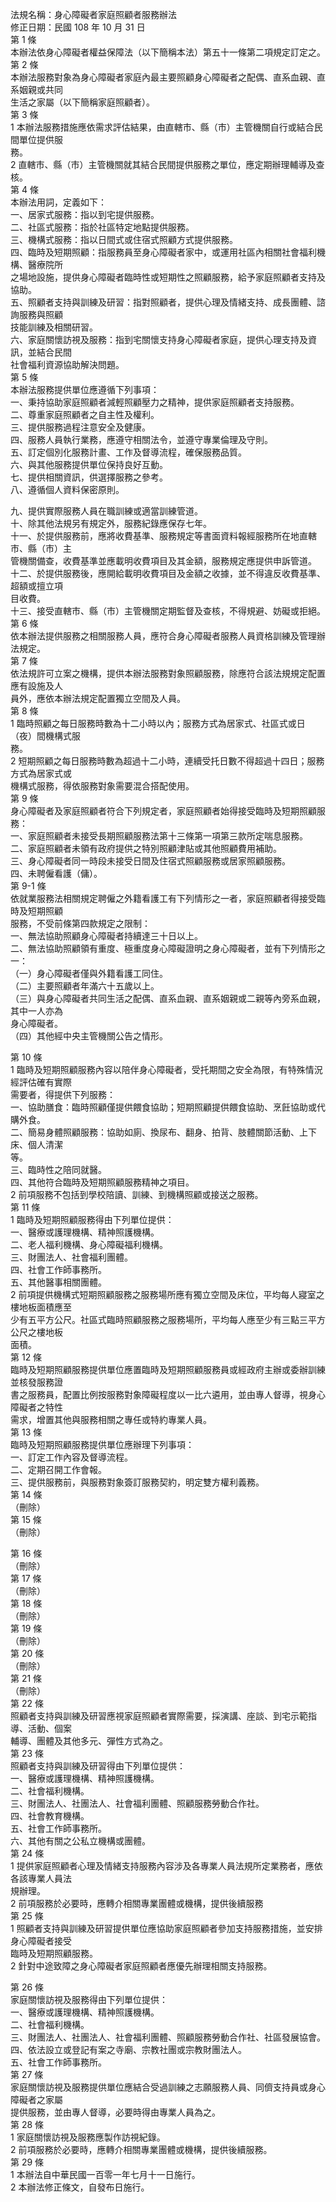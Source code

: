 法規名稱：身心障礙者家庭照顧者服務辦法  
修正日期：民國 108 年 10 月 31 日  
第 1 條  
本辦法依身心障礙者權益保障法（以下簡稱本法）第五十一條第二項規定訂定之。  
第 2 條  
本辦法服務對象為身心障礙者家庭內最主要照顧身心障礙者之配偶、直系血親、直系姻親或共同  
生活之家屬（以下簡稱家庭照顧者）。  
第 3 條  
1 本辦法服務措施應依需求評估結果，由直轄市、縣（市）主管機關自行或結合民間單位提供服  
務。  
2 直轄市、縣（市）主管機關就其結合民間提供服務之單位，應定期辦理輔導及查核。  
第 4 條  
本辦法用詞，定義如下：  
一、居家式服務：指以到宅提供服務。  
二、社區式服務：指於社區特定地點提供服務。  
三、機構式服務：指以日間式或住宿式照顧方式提供服務。  
四、臨時及短期照顧：指服務員至身心障礙者家中，或運用社區內相關社會福利機構、醫療院所  
之場地設施，提供身心障礙者臨時性或短期性之照顧服務，給予家庭照顧者支持及協助。  
五、照顧者支持與訓練及研習：指對照顧者，提供心理及情緒支持、成長團體、諮詢服務與照顧  
技能訓練及相關研習。  
六、家庭關懷訪視及服務：指到宅關懷支持身心障礙者家庭，提供心理支持及資訊，並結合民間  
社會福利資源協助解決問題。  
第 5 條  
本辦法服務提供單位應遵循下列事項：  
一、秉持協助家庭照顧者減輕照顧壓力之精神，提供家庭照顧者支持服務。  
二、尊重家庭照顧者之自主性及權利。  
三、提供服務過程注意安全及健康。  
四、服務人員執行業務，應遵守相關法令，並遵守專業倫理及守則。  
五、訂定個別化服務計畫、工作及督導流程，確保服務品質。  
六、與其他服務提供單位保持良好互動。  
七、提供相關資訊，供選擇服務之參考。  
八、遵循個人資料保密原則。  


九、提供實際服務人員在職訓練或適當訓練管道。  
十、除其他法規另有規定外，服務紀錄應保存七年。  
十一、於提供服務前，應將收費基準、服務規定等書面資料報經服務所在地直轄市、縣（市）主  
管機關備查，收費基準並應載明收費項目及其金額，服務規定應提供申訴管道。  
十二、於提供服務後，應開給載明收費項目及金額之收據，並不得違反收費基準、超額或擅立項  
目收費。  
十三、接受直轄市、縣（市）主管機關定期監督及查核，不得規避、妨礙或拒絕。  
第 6 條  
依本辦法提供服務之相關服務人員，應符合身心障礙者服務人員資格訓練及管理辦法規定。  
第 7 條  
依法規許可立案之機構，提供本辦法服務對象照顧服務，除應符合該法規規定配置應有設施及人  
員外，應依本辦法規定配置獨立空間及人員。  
第 8 條  
1 臨時照顧之每日服務時數為十二小時以內；服務方式為居家式、社區式或日（夜）間機構式服  
務。  
2 短期照顧之每日服務時數為超過十二小時，連續受托日數不得超過十四日；服務方式為居家式或  
機構式服務，得依服務對象需要混合搭配使用。  
第 9 條  
身心障礙者及家庭照顧者符合下列規定者，家庭照顧者始得接受臨時及短期照顧服務：  
一、家庭照顧者未接受長期照顧服務法第十三條第一項第三款所定喘息服務。  
二、家庭照顧者未領有政府提供之特別照顧津貼或其他照顧費用補助。  
三、身心障礙者同一時段未接受日間及住宿式照顧服務或居家照顧服務。  
四、未聘僱看護（傭）。  
第 9-1 條  
依就業服務法相關規定聘僱之外籍看護工有下列情形之一者，家庭照顧者得接受臨時及短期照顧  
服務，不受前條第四款規定之限制：  
一、無法協助照顧身心障礙者持續達三十日以上。  
二、無法協助照顧領有重度、極重度身心障礙證明之身心障礙者，並有下列情形之一：  
（一）身心障礙者僅與外籍看護工同住。  
（二）主要照顧者年滿六十五歲以上。  
（三）與身心障礙者共同生活之配偶、直系血親、直系姻親或二親等內旁系血親，其中一人亦為  
身心障礙者。  
（四）其他經中央主管機關公告之情形。  


第 10 條  
1 臨時及短期照顧服務內容以陪伴身心障礙者，受托期間之安全為限，有特殊情況經評估確有實際  
需要者，得提供下列服務：  
一、協助膳食：臨時照顧僅提供餵食協助；短期照顧提供餵食協助、烹飪協助或代購外食。  
二、簡易身體照顧服務：協助如廁、換尿布、翻身、拍背、肢體關節活動、上下床、個人清潔  
等。  
三、臨時性之陪同就醫。  
四、其他符合臨時及短期照顧服務精神之項目。  
2 前項服務不包括到學校陪讀、訓練、到機構照顧或接送之服務。  
第 11 條  
1 臨時及短期照顧服務得由下列單位提供：  
一、醫療或護理機構、精神照護機構。  
二、老人福利機構、身心障礙福利機構。  
三、財團法人、社會福利團體。  
四、社會工作師事務所。  
五、其他醫事相關團體。  
2 前項提供機構式短期照顧服務之服務場所應有獨立空間及床位，平均每人寢室之樓地板面積應至  
少有五平方公尺。社區式臨時照顧服務之服務場所，平均每人應至少有三點三平方公尺之樓地板  
面積。  
第 12 條  
臨時及短期照顧服務提供單位應置臨時及短期照顧服務員或經政府主辦或委辦訓練並核發服務證  
書之服務員，配置比例按服務對象障礙程度以一比六遴用，並由專人督導，視身心障礙者之特性  
需求，增置其他與服務相關之專任或特約專業人員。  
第 13 條  
臨時及短期照顧服務提供單位應辦理下列事項：  
一、訂定工作內容及督導流程。  
二、定期召開工作會報。  
三、提供服務前，與服務對象簽訂服務契約，明定雙方權利義務。  
第 14 條  
（刪除）  
第 15 條  
（刪除）  


第 16 條  
（刪除）  
第 17 條  
（刪除）  
第 18 條  
（刪除）  
第 19 條  
（刪除）  
第 20 條  
（刪除）  
第 21 條  
（刪除）  
第 22 條  
照顧者支持與訓練及研習應視家庭照顧者實際需要，採演講、座談、到宅示範指導、活動、個案  
輔導、團體及其他多元、彈性方式為之。  
第 23 條  
照顧者支持與訓練及研習得由下列單位提供：  
一、醫療或護理機構、精神照護機構。  
二、社會福利機構。  
三、財團法人、社團法人、社會福利團體、照顧服務勞動合作社。  
四、社會教育機構。  
五、社會工作師事務所。  
六、其他有關之公私立機構或團體。  
第 24 條  
1 提供家庭照顧者心理及情緒支持服務內容涉及各專業人員法規所定業務者，應依各該專業人員法  
規辦理。  
2 前項服務於必要時，應轉介相關專業團體或機構，提供後續服務  
第 25 條  
1 照顧者支持與訓練及研習提供單位應協助家庭照顧者參加支持服務措施，並安排身心障礙者接受  
臨時及短期照顧服務。  
2 針對中途致障之身心障礙者家庭照顧者應優先辦理相關支持服務。  


第 26 條  
家庭關懷訪視及服務得由下列單位提供：  
一、醫療或護理機構、精神照護機構。  
二、社會福利機構。  
三、財團法人、社團法人、社會福利團體、照顧服務勞動合作社、社區發展協會。  
四、依法設立或登記有案之寺廟、宗教社團或宗教財團法人。  
五、社會工作師事務所。  
第 27 條  
家庭關懷訪視及服務提供單位應結合受過訓練之志願服務人員、同儕支持員或身心障礙者之家屬  
提供服務，並由專人督導，必要時得由專業人員為之。  
第 28 條  
1 家庭關懷訪視及服務應製作訪視紀錄。  
2 前項服務於必要時，應轉介相關專業團體或機構，提供後續服務。  
第 29 條  
1 本辦法自中華民國一百零一年七月十一日施行。  
2 本辦法修正條文，自發布日施行。  



